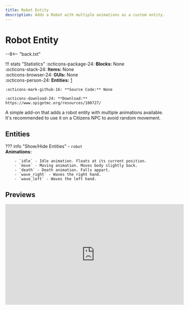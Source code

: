 ```yaml
---
title: Robot Entity
description: Adds a Robot with multiple animations as a custom entity.
---
```


# Robot Entity

--8<-- "back.txt"

!!! stats "Statistics"
    :octicons-package-24: **Blocks:** None  
    :octicons-stack-24: **Items:** None  
    :octicons-browser-24: **GUIs:** None  
    :octicons-person-24: **Entities:** [1](#entities)
    
    :octicons-mark-github-16: **Source Code:** None
    
    :octicons-download-24: **Download:** https://www.spigotmc.org/resources/100727/

A simple add-on that adds a robot entity with multiple animations available.  
It's recommended to use it on a Citizens NPC to avoid random movement.

## Entities

??? info "Show/Hide Entities"
    - `robot`  
      **Animations:**
      
        - `idle` - Idle animation. Floats at its current position.
        - `move` - Moving animation. Moves body slightly back.
        - `death` - Death animation. Falls appart.
        - `wave_right` - Waves the right hand.
        - `wave_left` - Waves the left hand.

## Previews

<iframe width="560" height="315" src="https://www.youtube.com/embed/VeA3BanJiJQ" title="YouTube video player" frameborder="0" allow="accelerometer; autoplay; clipboard-write; encrypted-media; gyroscope; picture-in-picture" allowfullscreen></iframe>
